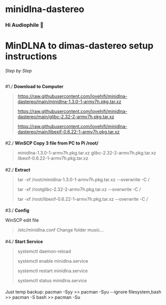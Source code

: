 # minidlna-dastereo
### Hi Audiophile 👋

# MinDLNA to dimas-dastereo  setup instructions


###### Step by Step

#1./ **Download to Computer**
> https://raw.githubusercontent.com/lovehifi/minidlna-dastereo/main/minidlna-1.3.0-1-armv7h.pkg.tar.xz
> 
> https://raw.githubusercontent.com/lovehifi/minidlna-dastereo/main/glibc-2.32-2-armv7h.pkg.tar.xz
> 
> https://raw.githubusercontent.com/lovehifi/minidlna-dastereo/main/libexif-0.6.22-1-armv7h.pkg.tar.xz
>
####
####
#2./ **WinSCP Copy 3 file from PC to Pi /root/**
> minidlna-1.3.0-1-armv7h.pkg.tar.xz
> glibc-2.32-2-armv7h.pkg.tar.xz
> libexif-0.6.22-1-armv7h.pkg.tar.xz
####
####
#2./ **Extract**
> tar -xf /root/minidlna-1.3.0-1-armv7h.pkg.tar.xz --overwrite -C /
> 
> tar -xf /rootglibc-2.32-2-armv7h.pkg.tar.xz --overwrite -C /
>
> tar -xf /root/libexif-0.6.22-1-armv7h.pkg.tar.xz --overwrite -C /
>

####
#3./ **Config**

WinSCP edit file
>  /etc/minidlna.conf
Change folder music...
> 

####

####
#4./ **Start Service**

> systemctl daemon-reload
> 
> systemctl enable minidlna.service
> 
> systemctl restart minidlna.service
> 
> systemctl status minidlna.service
####
####

Just temp backup: pacman -Syy >> pacman -Syu --ignore filesystem,bash >> pacman -S bash >> pacman -Su

